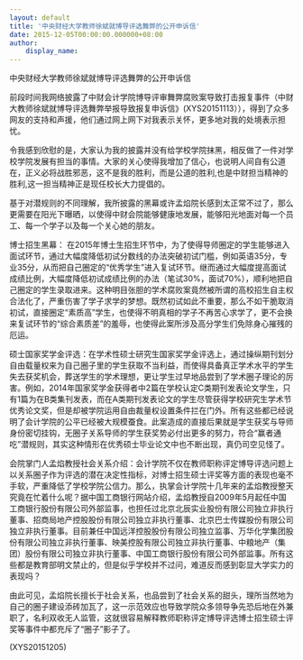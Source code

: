 ```yaml
---
layout: default
title: '中央财经大学教师徐斌就博导评选舞弊的公开申诉信'
date: 2015-12-05T00:00:00.000000+08:00
author:
    display_name: 
---
```


中央财经大学教师徐斌就博导评选舞弊的公开申诉信

前段时间我网络披露了中财会计学院博导评审舞弊腐败案导致打击报复事件（中财大教师徐斌就博导评选舞弊举报导致报复申诉信》(XYS20151113）），得到了众多网友的支持和声援，他们通过网上网下对我表示关怀，更多地对我的处境表示担忧。

令我感到欣慰的是，大家认为我的披露并没有给学校学院抹黑，相反做了一件对学校学院发展有担当的事情。大家的关心使得我增加了信心，也说明人间自有公道在，正义必将战胜邪恶，这不是我的胜利，而是公道的胜利,也是中财担当精神的胜利,这一担当精神正是现任校长大力提倡的。

基于对潜规则的不同理解，我所披露的黑幕或许孟焰院长感到太正常不过了，那么更需要在阳光下曝晒，以使得中财会院能够健康地发展，能够阳光地面对每一个员工、每一个学子以及每一个关心她的朋友。

博士招生黑幕： 在2015年博士生招生环节中，为了使得导师圈定的学生能够进入面试环节，通过大幅度降低初试分数线的办法突破初试门槛，例如英语35分，专业35分，从而把自己圈定的“优秀学生”进入复试环节。继而通过大幅度提高面试成绩比例，大幅度降低初试成绩比例的办法（笔试30%，面试70%），顺利地把自己圈定的学生录取进来。这种明目张胆的学术腐败案竟然被所谓的高校招生自主权合法化了，严重伤害了学子求学的梦想。既然初试如此不重要，那么不如干脆取消初试，直接圈定“素质高”学生，也使得不明真相的学子不再苦心求学了，更不会换来复试环节的“综合素质差”的羞辱，也使得此案所涉及高分学生们免除身心摧残的厄运。

硕士国家奖学金评选：在学术性硕士研究生国家奖学金评选上，通过操纵期刊划分自由载量权来为自己圈子里的学生获取不当利益，而使得具备真正学术水平的学生失去获奖机会，葬送学生的学术理想，更让学生过早地品尝到了学术圈子理论的厉害。例如，2014年国家奖学金获得者中2篇在学校认定C类期刊发表论文学生，只有1篇为在B类集刊发表，而在A类期刊发表论文的学生尽管获得学校研究生学术节优秀论文奖，但是却被学院运用自由裁量权设置条件拦在门外。所有这些都已经说明了会计学院的公平已经被大规模蚕食。此案造成的直接后果就是学生获奖与导师身份密切挂钩，无圈子关系导师的学生获奖势必付出更多的努力，符合“赢者通吃”潜规则，其实这种情形在优秀硕士毕业论文中也不断出现，真仍司空见怪了。

会院掌门人孟焰教授社会关系介绍：会计学院不仅在教师职称评定博导评选问题上以关系圈子作为评选的潜在决定性指标，对博士招生硕士评奖等方面的表现也毫不手软，严重降低了学校学院公信力。那么，执掌会计学院十几年来的孟焰教授整天究竟在忙着什么呢？据中国工商银行网站介绍，孟焰教授自2009年5月起任中国工商银行股份有限公司外部监事，也担任过北京北辰实业股份有限公司独立非执行董事、招商局地产控股股份有限公司独立非执行董事、北京巴士传媒股份有限公司独立非执行董事。目前兼任中国远洋控股股份有限公司独立监事、万华化学集团股份有限公司独立非执行董事、映美控股有限公司独立非执行董事、中粮地产（集团）股份有限公司独立非执行董事、中国工商银行股份有限公司外部监事。所有这些都是教育部明文禁止的，但是似乎学校并不过问，难道反而感到彰显大学实力的表现吗？

由此可见，孟焰院长擅长于社会关系，也品尝到了社会关系的甜头，理所当然地为自己的圈子建设添砖加瓦了，这一示范效应也导致学院众多领导争先恐后地在外兼职了，名利双收无人监管，这就很容易解释教师职称评定博导评选博士招生硕士评奖等事件中都充斥了“圈子”影子了。

(XYS20151205)


